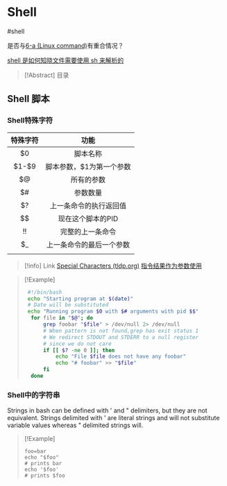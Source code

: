 # Shell
#shell

是否与[6-a (Linux command)](6-a%20(Linux%20command).md)有重合情况？

[shell 是如何知晓文件需要使用 sh 来解析的](https://en.wikipedia.org/wiki/Shebang_(Unix))

> [!Abstract] 目录
> 

## Shell 脚本
### Shell特殊字符

|  特殊字符   |      功能       |
| :-----: | :-----------: |
|   $0    |     脚本名称      |
| \$1-\$9 | 脚本参数，$1为第一个参数 |
|   $@    |     所有的参数     |
|   $#    |     参数数量      |
|   $?    |  上一条命令的执行返回值  |
|   \$$   |  现在这个脚本的PID   |
| !!<br>  |   完整的上一条命令    |
|   $_    | 上一条命令的最后一个参数  |
|         |               |

> [!info] Link
> [Special Characters (tldp.org)](https://tldp.org/LDP/abs/html/special-chars.html)
> [指令结果作为参数使用](files/slides/6.null/missing%20semester%20en.pdf#page=12&selection=65,0,126,1)

> [!Example]
> 
> 
> ```bash
>  #!/bin/bash 
>  echo "Starting program at $(date)" 
>  # Date will be substituted 
>  echo "Running program $0 with $# arguments with pid $$" 
>  	for file in "$@"; do 
>  		grep foobar "$file" > /dev/null 2> /dev/null 
>  		# When pattern is not found,grep has exit status 1 
>  		# We redirect STDOUT and STDERR to a null register
>  		# since we do not care 
>  		if [[ $? -ne 0 ]]; then 
>  			echo "File $file does not have any foobar" 
>  			echo "# foobar" >> "$file" 
>  		fi 
>  	done
> ```


### Shell中的字符串
Strings in bash can be defined with ' and " delimiters, but they are not equivalent. 
Strings delimited with ' are literal strings and will not substitute variable values whereas " delimited strings will.
> [!Example]
> 
> 
> ```
> foo=bar 
> echo "$foo"
> # prints bar 
> echo '$foo'
> # prints $foo
> ```
